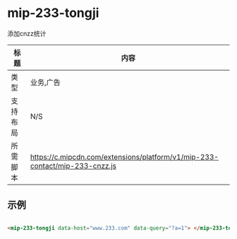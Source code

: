 # mip-233-tongji

添加cnzz统计

标题|内容
----|----
类型|业务,广告
支持布局|N/S
所需脚本|https://c.mipcdn.com/extensions/platform/v1/mip-233-contact/mip-233-cnzz.js

## 示例

```html

<mip-233-tongji data-host="www.233.com" data-query="?a=1"> </mip-233-tongji>

```
